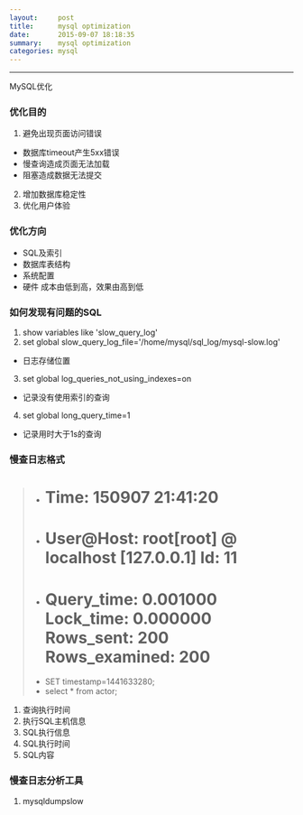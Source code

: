 ```yaml
---
layout:     post
title:      mysql optimization
date:       2015-09-07 18:18:35
summary:    mysql optimization
categories: mysql
---
```


---

<a hef="http://www.imooc.com/learn/194" target="_blank">MySQL优化</a>

### 优化目的
1. 避免出现页面访问错误
* 数据库timeout产生5xx错误
* 慢查询造成页面无法加载
* 阻塞造成数据无法提交
2. 增加数据库稳定性
3. 优化用户体验

### 优化方向
* SQL及索引
* 数据库表结构
* 系统配置
* 硬件
成本由低到高，效果由高到低

### 如何发现有问题的SQL
1. show variables like 'slow_query_log'
2. set global slow_query_log_file='/home/mysql/sql_log/mysql-slow.log'
* 日志存储位置
3. set global log_queries_not_using_indexes=on
* 记录没有使用索引的查询
4. set global long_query_time=1
* 记录用时大于1s的查询

### 慢查日志格式
>* # Time: 150907 21:41:20
>* # User@Host: root[root] @ localhost [127.0.0.1]  Id:    11
>* # Query_time: 0.001000  Lock_time: 0.000000 Rows_sent: 200  Rows_examined: 200
>* SET timestamp=1441633280;
>* select * from actor;
1. 查询执行时间
2. 执行SQL主机信息
3. SQL执行信息
4. SQL执行时间
5. SQL内容

### 慢查日志分析工具
1. mysqldumpslow